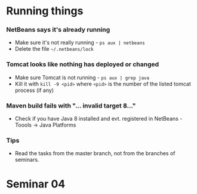 # Running things

### NetBeans says it's already running
* Make sure it's not really running - `ps aux | netbeans`
* Delete the file `~/.netbeans/lock`

### Tomcat looks like nothing has deployed or changed
* Make sure Tomcat is not running - `ps aux | grep java`
* Kill it with `kill -9 <pid>` where `<pid>` is the number of the listed tomcat process (if any)

### Maven build fails with "... invalid target 8..."
* Check if you have Java 8 installed and evt. registered in NetBeans - Toools -> Java Platforms

### Tips
* Read the tasks from the master branch, not from the branches of seminars.

# Seminar 04
